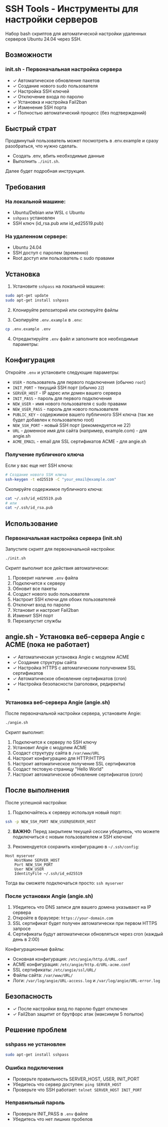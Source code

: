 # SSH Tools - Инструменты для настройки серверов

Набор bash скриптов для автоматической настройки удаленных серверов Ubuntu 24.04 через SSH.

## Возможности

### init.sh - Первоначальная настройка сервера
- ✓ Автоматическое обновление пакетов
- ✓ Создание нового sudo пользователя
- ✓ Настройка SSH ключей
- ✓ Отключение входа по паролю
- ✓ Установка и настройка Fail2ban
- ✓ Изменение SSH порта
- ✓ Полностью автоматический процесс (без подтверждений)

## Быстрый страт
Продвинутый пользователь может посмотреть в .env.example и сразу разобраться, что нужно сделать.
- Создать .env, вбить необходимые данные
- Выполнить `./init.sh`. 

Далее будет подробная инструкция.

## Требования

### На локальной машине:
- Ubuntu/Debian или WSL с Ubuntu
- `sshpass` установлен
- SSH ключ (id_rsa.pub или id_ed25519.pub)

### На удаленном сервере:
- Ubuntu 24.04
- SSH доступ с паролем (временно)
- Root доступ или пользователь с sudo правами

## Установка

1. Установите `sshpass` на локальной машине:
```bash
sudo apt-get update
sudo apt-get install sshpass
```

2. Клонируйте репозиторий или скопируйте файлы

3. Скопируйте `.env.example` в `.env`:
```bash
cp .env.example .env
```

4. Отредактируйте `.env` файл и заполните все необходимые параметры:

## Конфигурация

Откройте `.env` и установите следующие параметры:

- `USER` - пользователь для первого подключения (обычно `root`)
- `INIT_PORT` - текущий SSH порт (обычно `22`)
- `SERVER_HOST` - IP адрес или домен вашего сервера
- `INIT_PASS` - пароль для первого подключения
- `NEW_USER` - имя нового пользователя с sudo правами
- `NEW_USER_PASS` - пароль для нового пользователя
- `PUBLIC_KEY` - содержимое вашего публичного SSH ключа (так же будет добавлен к пользователю root)
- `NEW_SSH_PORT` - новый SSH порт (рекомендуется не 22)
- `URL` - доменное имя для сайта (например, example.com) - для angie.sh
- `ACME_EMAIL` - email для SSL сертификатов ACME - для angie.sh

### Получение публичного ключа

Если у вас еще нет SSH ключа:
```bash
# Создание нового SSH ключа
ssh-keygen -t ed25519 -C "your_email@example.com"
```

Скопируйте содержимое публичного ключа:
```bash
cat ~/.ssh/id_ed25519.pub
# или
cat ~/.ssh/id_rsa.pub
```

## Использование

### Первоначальная настройка сервера (init.sh)

Запустите скрипт для первоначальной настройки:
```bash
./init.sh
```

Скрипт выполнит все действия автоматически:
1. Проверит наличие `.env` файла
2. Подключится к серверу
3. Обновит все пакеты
4. Создаст нового sudo пользователя
5. Настроит SSH ключи для обоих пользователей
6. Отключит вход по паролю
7. Установит и настроит Fail2ban
8. Изменит SSH порт
9. Перезапустит службы

## angie.sh - Установка веб-сервера Angie с ACME (пока не работает)
- ✓ Автоматическая установка Angie с модулем ACME
- ✓ Создание структуры сайта
- ✓ Настройка HTTPS с автоматическим получением SSL сертификатов
- ✓ Автоматическое обновление сертификатов (cron)
- ✓ Настройка безопасности (заголовки, редиректы)
- 
### Установка веб-сервера Angie (angie.sh)

После первоначальной настройки сервера, установите Angie:
```bash
./angie.sh
```

Скрипт выполнит:
1. Подключится к серверу по SSH ключу
2. Установит Angie с модулем ACME
3. Создаст структуру сайта в `/var/www/URL`
4. Настроит конфигурацию для HTTP/HTTPS
5. Настроит автоматическое получение SSL сертификатов
6. Создаст тестовую страницу "Hello World"
7. Настроит автоматическое обновление сертификатов (cron)

## После выполнения

После успешной настройки:

1. Подключайтесь к серверу используя новый порт:
```bash
ssh -p NEW_SSH_PORT NEW_USER@SERVER_HOST
```

2. **ВАЖНО**: Перед закрытием текущей сессии убедитесь, что можете подключиться с новым пользователем и SSH ключом!

3. Рекомендуется сохранить конфигурацию в `~/.ssh/config`:
```
Host myserver
    HostName SERVER_HOST
    Port NEW_SSH_PORT
    User NEW_USER
    IdentityFile ~/.ssh/id_ed25519
```

Тогда вы сможете подключаться просто: `ssh myserver`

### После установки Angie (angie.sh)

1. Убедитесь что DNS записи для вашего домена указывают на IP сервера
2. Откройте в браузере: `https://your-domain.com`
3. SSL сертификат будет получен автоматически при первом HTTPS запросе
4. Сертификаты будут автоматически обновляться через cron (каждый день в 2:00)

Конфигурационные файлы:
- Основная конфигурация: `/etc/angie/http.d/URL.conf`
- ACME конфигурация: `/etc/angie/http.d/URL-acme.conf`
- SSL сертификаты: `/etc/angie/ssl/URL/`
- Файлы сайта: `/var/www/URL/`
- Логи: `/var/log/angie/URL-access.log` и `/var/log/angie/URL-error.log`

## Безопасность
- ✓ После настройки вход по паролю будет отключен
- ✓ Fail2ban защитит от брутфорс атак (максимум 5 попыток)

## Решение проблем

### sshpass не установлен
```bash
sudo apt-get install sshpass
```

### Ошибка подключения
- Проверьте правильность SERVER_HOST, USER, INIT_PORT
- Убедитесь что сервер доступен: `ping SERVER_HOST`
- Проверьте что SSH работает: `telnet SERVER_HOST INIT_PORT`

### Неправильный пароль
- Проверьте INIT_PASS в `.env` файле
- Убедитесь что нет лишних пробелов

